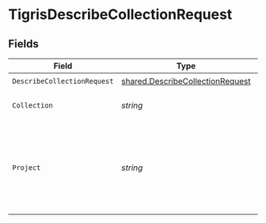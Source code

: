 # TigrisDescribeCollectionRequest


## Fields

| Field                                                                                | Type                                                                                 | Required                                                                             | Description                                                                          |
| ------------------------------------------------------------------------------------ | ------------------------------------------------------------------------------------ | ------------------------------------------------------------------------------------ | ------------------------------------------------------------------------------------ |
| `DescribeCollectionRequest`                                                          | [shared.DescribeCollectionRequest](../../models/shared/describecollectionrequest.md) | :heavy_check_mark:                                                                   | N/A                                                                                  |
| `Collection`                                                                         | *string*                                                                             | :heavy_check_mark:                                                                   | Name of the collection.                                                              |
| `Project`                                                                            | *string*                                                                             | :heavy_check_mark:                                                                   | Project name whose db is under target to get description of its collection.          |